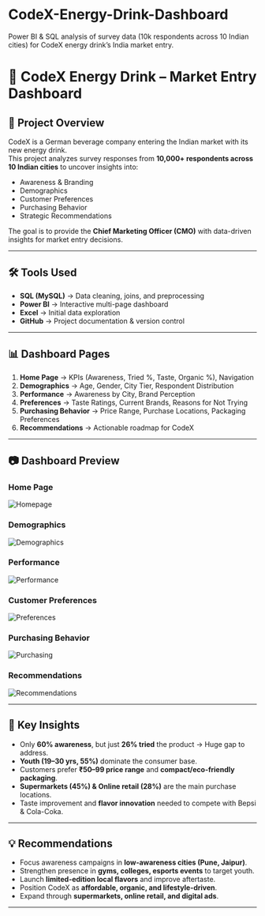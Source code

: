 # CodeX-Energy-Drink-Dashboard
Power BI &amp; SQL analysis of survey data (10k respondents across 10 Indian cities) for CodeX energy drink’s India market entry.
# 🚀 CodeX Energy Drink – Market Entry Dashboard

## 📌 Project Overview
CodeX is a German beverage company entering the Indian market with its new energy drink.  
This project analyzes survey responses from **10,000+ respondents across 10 Indian cities** to uncover insights into:
- Awareness & Branding
- Demographics
- Customer Preferences
- Purchasing Behavior
- Strategic Recommendations

The goal is to provide the **Chief Marketing Officer (CMO)** with data-driven insights for market entry decisions.

---

## 🛠 Tools Used
- **SQL (MySQL)** → Data cleaning, joins, and preprocessing  
- **Power BI** → Interactive multi-page dashboard  
- **Excel** → Initial data exploration  
- **GitHub** → Project documentation & version control  

---

## 📊 Dashboard Pages
1. **Home Page** → KPIs (Awareness, Tried %, Taste, Organic %), Navigation  
2. **Demographics** → Age, Gender, City Tier, Respondent Distribution  
3. **Performance** → Awareness by City, Brand Perception  
4. **Preferences** → Taste Ratings, Current Brands, Reasons for Not Trying  
5. **Purchasing Behavior** → Price Range, Purchase Locations, Packaging Preferences  
6. **Recommendations** → Actionable roadmap for CodeX  

---

## 📷 Dashboard Preview
### Home Page
![Homepage]()

### Demographics
![Demographics]()

### Performance
![Performance]()

### Customer Preferences
![Preferences]()

### Purchasing Behavior
![Purchasing]()

### Recommendations
![Recommendations]()

---

## 📌 Key Insights
- Only **60% awareness**, but just **26% tried** the product → Huge gap to address.  
- **Youth (19–30 yrs, 55%)** dominate the consumer base.  
- Customers prefer **₹50–99 price range** and **compact/eco-friendly packaging**.  
- **Supermarkets (45%) & Online retail (28%)** are the main purchase locations.  
- Taste improvement and **flavor innovation** needed to compete with Bepsi & Cola-Coka.  

---

## 💡 Recommendations
- Focus awareness campaigns in **low-awareness cities (Pune, Jaipur)**.  
- Strengthen presence in **gyms, colleges, esports events** to target youth.  
- Launch **limited-edition local flavors** and improve aftertaste.  
- Position CodeX as **affordable, organic, and lifestyle-driven**.  
- Expand through **supermarkets, online retail, and digital ads**.  

---
